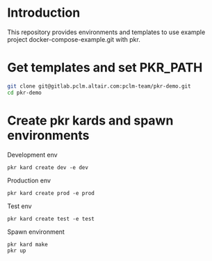 # Introduction
This repository provides environments and templates to use example project
docker-compose-example.git with pkr.

# Get templates and set PKR_PATH

```bash
git clone git@gitlab.pclm.altair.com:pclm-team/pkr-demo.git
cd pkr-demo
```

# Create pkr kards and spawn environments

Development env

    pkr kard create dev -e dev

Production env

    pkr kard create prod -e prod

Test env

    pkr kard create test -e test

Spawn environment

    pkr kard make
    pkr up
